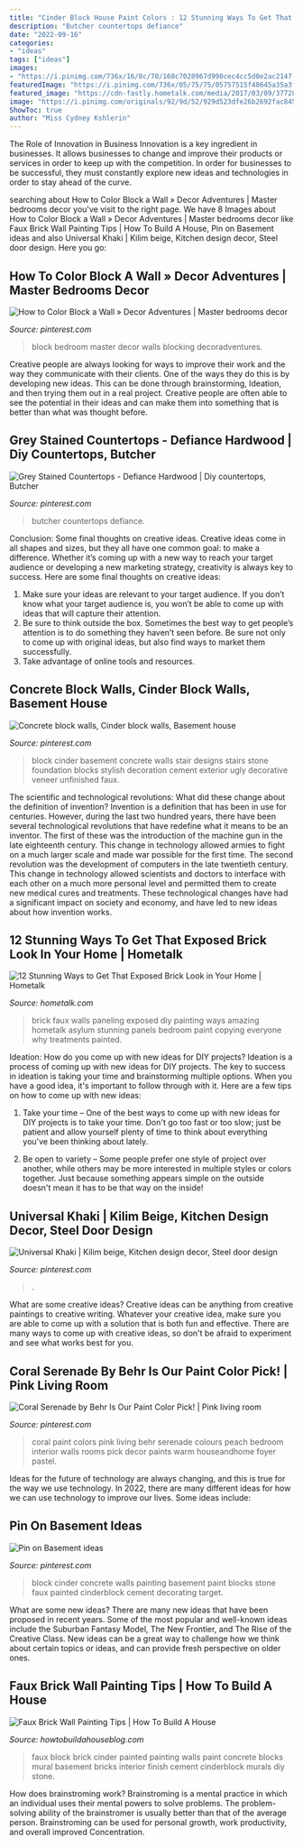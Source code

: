```yaml
---
title: "Cinder Block House Paint Colors : 12 Stunning Ways To Get That Exposed Brick Look In Your Home"
description: "Butcher countertops defiance"
date: "2022-09-16"
categories:
- "ideas"
tags: ["ideas"]
images:
- "https://i.pinimg.com/736x/16/8c/70/168c7028967d990cec4cc5d0e2ac2147--kitchen-islands-countertops.jpg"
featuredImage: "https://i.pinimg.com/736x/05/75/75/05757515f40645a35a3fdff2c873cde6.jpg"
featured_image: "https://cdn-fastly.hometalk.com/media/2017/03/09/3772832/s-12-stunning-ways-to-get-that-exposed-brick-look-in-your-home.jpg?size=1600x1000&amp;nocrop=1"
image: "https://i.pinimg.com/originals/92/9d/52/929d523dfe26b2692fac845999419d56.jpg"
ShowToc: true
author: "Miss Cydney Kshlerin"
---
```



The Role of Innovation in Business
Innovation is a key ingredient in businesses. It allows businesses to change and improve their products or services in order to keep up with the competition. In order for businesses to be successful, they must constantly explore new ideas and technologies in order to stay ahead of the curve.

	

		
searching about How to Color Block a Wall » Decor Adventures | Master bedrooms decor you've visit to the right page. We have 8 Images about How to Color Block a Wall » Decor Adventures | Master bedrooms decor like Faux Brick Wall Painting Tips | How To Build A House, Pin on Basement ideas and also Universal Khaki | Kilim beige, Kitchen design decor, Steel door design. Here you go:
		
    
## How To Color Block A Wall » Decor Adventures | Master Bedrooms Decor

<img loading=lazy src="https://i.pinimg.com/originals/92/9d/52/929d523dfe26b2692fac845999419d56.jpg" onerror="this.onerror=null;this.src='https://tse1.mm.bing.net/th?id=OIP.XJ1m5nHPdqHSYYOCOWSnUwHaJ3&amp;pid=15.1';" alt="How to Color Block a Wall » Decor Adventures | Master bedrooms decor">

_Source: pinterest.com_

>block bedroom master decor walls blocking decoradventures. 

	

Creative people are always looking for ways to improve their work and the way they communicate with their clients. One of the ways they do this is by developing new ideas. This can be done through brainstorming, Ideation, and then trying them out in a real project. Creative people are often able to see the potential in their ideas and can make them into something that is better than what was thought before.

    
## Grey Stained Countertops - Defiance Hardwood | Diy Countertops, Butcher

<img loading=lazy src="https://i.pinimg.com/736x/16/8c/70/168c7028967d990cec4cc5d0e2ac2147--kitchen-islands-countertops.jpg" onerror="this.onerror=null;this.src='https://tse3.mm.bing.net/th?id=OIP.dTNCYTkZDBqSWbJM8PK8MwHaHa&amp;pid=15.1';" alt="Grey Stained Countertops - Defiance Hardwood | Diy countertops, Butcher">

_Source: pinterest.com_

>butcher countertops defiance. 

	

Conclusion: Some final thoughts on creative ideas.
Creative ideas come in all shapes and sizes, but they all have one common goal: to make a difference. Whether it’s coming up with a new way to reach your target audience or developing a new marketing strategy, creativity is always key to success. Here are some final thoughts on creative ideas: 
1. Make sure your ideas are relevant to your target audience. If you don’t know what your target audience is, you won’t be able to come up with ideas that will capture their attention. 
2. Be sure to think outside the box. Sometimes the best way to get people’s attention is to do something they haven’t seen before. Be sure not only to come up with original ideas, but also find ways to market them successfully. 
3. Take advantage of online tools and resources.

    
## Concrete Block Walls, Cinder Block Walls, Basement House

<img loading=lazy src="https://i.pinimg.com/736x/9d/e1/42/9de142623d145d057603bbc73b6e9f83--basement-stairs-basement-ideas.jpg" onerror="this.onerror=null;this.src='https://tse2.mm.bing.net/th?id=OIP.Olr7zjcj9NZxQ16kafYODwHaJ3&amp;pid=15.1';" alt="Concrete block walls, Cinder block walls, Basement house">

_Source: pinterest.com_

>block cinder basement concrete walls stair designs stairs stone foundation blocks stylish decoration cement exterior ugly decorative veneer unfinished faux. 

	

The scientific and technological revolutions: What did these change about the definition of invention?
Invention is a definition that has been in use for centuries. However, during the last two hundred years, there have been several technological revolutions that have redefine what it means to be an inventor. The first of these was the introduction of the machine gun in the late eighteenth century. This change in technology allowed armies to fight on a much larger scale and made war possible for the first time. The second revolution was the development of computers in the late twentieth century. This change in technology allowed scientists and doctors to interface with each other on a much more personal level and permitted them to create new medical cures and treatments. These technological changes have had a significant impact on society and economy, and have led to new ideas about how invention works.

    
## 12 Stunning Ways To Get That Exposed Brick Look In Your Home | Hometalk

<img loading=lazy src="https://cdn-fastly.hometalk.com/media/2017/03/09/3772832/s-12-stunning-ways-to-get-that-exposed-brick-look-in-your-home.jpg?size=1600x1000&amp;nocrop=1" onerror="this.onerror=null;this.src='https://tse2.mm.bing.net/th?id=OIP.2yF2PkTZTzY4ZBbp3R-zsAHaKw&amp;pid=15.1';" alt="12 Stunning Ways to Get That Exposed Brick Look in Your Home | Hometalk">

_Source: hometalk.com_

>brick faux walls paneling exposed diy painting ways amazing hometalk asylum stunning panels bedroom paint copying everyone why treatments painted. 

	

Ideation: How do you come up with new ideas for DIY projects?
Ideation is a process of coming up with new ideas for DIY projects. The key to success in ideation is taking your time and brainstorming multiple options. When you have a good idea, it's important to follow through with it. Here are a few tips on how to come up with new ideas:
1. Take your time – One of the best ways to come up with new ideas for DIY projects is to take your time. Don't go too fast or too slow; just be patient and allow yourself plenty of time to think about everything you've been thinking about lately.

2. Be open to variety – Some people prefer one style of project over another, while others may be more interested in multiple styles or colors together. Just because something appears simple on the outside doesn't mean it has to be that way on the inside!


    
## Universal Khaki | Kilim Beige, Kitchen Design Decor, Steel Door Design

<img loading=lazy src="https://i.pinimg.com/736x/05/75/75/05757515f40645a35a3fdff2c873cde6.jpg" onerror="this.onerror=null;this.src='https://tse2.mm.bing.net/th?id=OIP.2o3DHwlKW6-Y7QJdQRttYQHaLU&amp;pid=15.1';" alt="Universal Khaki | Kilim beige, Kitchen design decor, Steel door design">

_Source: pinterest.com_

>. 

	

What are some creative ideas?
Creative ideas can be anything from creative paintings to creative writing. Whatever your creative idea, make sure you are able to come up with a solution that is both fun and effective. There are many ways to come up with creative ideas, so don't be afraid to experiment and see what works best for you.

    
## Coral Serenade By Behr Is Our Paint Color Pick! | Pink Living Room

<img loading=lazy src="https://i.pinimg.com/736x/e3/b3/65/e3b365bb3f39dc7d8060ead57173b3c8--pink-living-rooms-red-rooms.jpg" onerror="this.onerror=null;this.src='https://tse4.mm.bing.net/th?id=OIP.VF_VjFb1xs8LfQN1XhoSMgDhEU&amp;pid=15.1';" alt="Coral Serenade by Behr Is Our Paint Color Pick! | Pink living room">

_Source: pinterest.com_

>coral paint colors pink living behr serenade colours peach bedroom interior walls rooms pick decor paints warm houseandhome foyer pastel. 

	

Ideas for the future of technology are always changing, and this is true for the way we use technology. In 2022, there are many different ideas for how we can use technology to improve our lives. Some ideas include: 

    
## Pin On Basement Ideas

<img loading=lazy src="https://i.pinimg.com/736x/80/63/1c/80631c59be4a8e2ecaf02ca22bb3fca5--concrete-block-walls-concrete-stone.jpg" onerror="this.onerror=null;this.src='https://tse4.mm.bing.net/th?id=OIP.nPLHgcTpshoDuiaFoXmLeQHaEK&amp;pid=15.1';" alt="Pin on Basement ideas">

_Source: pinterest.com_

>block cinder concrete walls painting basement paint blocks stone faux painted cinderblock cement decorating target. 

	

What are some new ideas?
There are many new ideas that have been proposed in recent years. Some of the most popular and well-known ideas include the Suburban Fantasy Model, The New Frontier, and The Rise of the Creative Class. New ideas can be a great way to challenge how we think about certain topics or ideas, and can provide fresh perspective on older ones.

    
## Faux Brick Wall Painting Tips | How To Build A House

<img loading=lazy src="https://www.howtobuildahouseblog.com/wp-content/uploads/2011/09/faux-brick-wall-mural.jpeg" onerror="this.onerror=null;this.src='https://tse3.mm.bing.net/th?id=OIP.PxB5KiHHS5TVywMjMx9a5gHaJ4&amp;pid=15.1';" alt="Faux Brick Wall Painting Tips | How To Build A House">

_Source: howtobuildahouseblog.com_

>faux block brick cinder painted painting walls paint concrete blocks mural basement bricks interior finish cement cinderblock murals diy stone. 

	

How does brainstroming work?
Brainstroming is a mental practice in which an individual uses their mental powers to solve problems. The problem-solving ability of the brainstromer is usually better than that of the average person. Brainstroming can be used for personal growth, work productivity, and overall improved Concentration.

